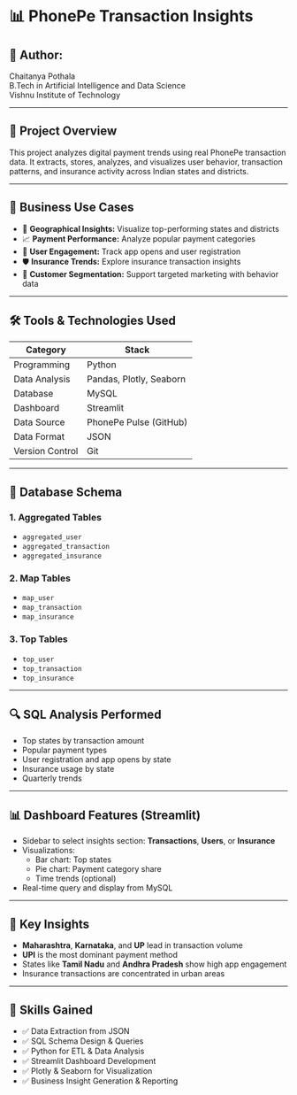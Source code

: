 # 📊 PhonePe Transaction Insights

## 👤 Author:
Chaitanya Pothala  
B.Tech in Artificial Intelligence and Data Science  
Vishnu Institute of Technology  

---

## 📌 Project Overview

This project analyzes digital payment trends using real PhonePe transaction data. It extracts, stores, analyzes, and visualizes user behavior, transaction patterns, and insurance activity across Indian states and districts.

---

## 🧠 Business Use Cases

- 📍 **Geographical Insights:** Visualize top-performing states and districts
- 📈 **Payment Performance:** Analyze popular payment categories
- 👥 **User Engagement:** Track app opens and user registration
- 🛡️ **Insurance Trends:** Explore insurance transaction insights
- 🧠 **Customer Segmentation:** Support targeted marketing with behavior data

---

## 🛠️ Tools & Technologies Used

| Category         | Stack                     |
|------------------|----------------------------|
| Programming      | Python                     |
| Data Analysis    | Pandas, Plotly, Seaborn    |
| Database         | MySQL                      |
| Dashboard        | Streamlit                  |
| Data Source      | PhonePe Pulse (GitHub)     |
| Data Format      | JSON                       |
| Version Control  | Git                        |

---

## 🧱 Database Schema

### 1. Aggregated Tables
- `aggregated_user`
- `aggregated_transaction`
- `aggregated_insurance`

### 2. Map Tables
- `map_user`
- `map_transaction`
- `map_insurance`

### 3. Top Tables
- `top_user`
- `top_transaction`
- `top_insurance`

---

## 🔍 SQL Analysis Performed

- Top states by transaction amount
- Popular payment types
- User registration and app opens by state
- Insurance usage by state
- Quarterly trends

---

## 📊 Dashboard Features (Streamlit)

- Sidebar to select insights section: **Transactions**, **Users**, or **Insurance**
- Visualizations:
  - Bar chart: Top states
  - Pie chart: Payment category share
  - Time trends (optional)
- Real-time query and display from MySQL

---

## 🌟 Key Insights

- **Maharashtra**, **Karnataka**, and **UP** lead in transaction volume
- **UPI** is the most dominant payment method
- States like **Tamil Nadu** and **Andhra Pradesh** show high app engagement
- Insurance transactions are concentrated in urban areas

---

## 🧠 Skills Gained

- ✅ Data Extraction from JSON
- ✅ SQL Schema Design & Queries
- ✅ Python for ETL & Data Analysis
- ✅ Streamlit Dashboard Development
- ✅ Plotly & Seaborn for Visualization
- ✅ Business Insight Generation & Reporting
     